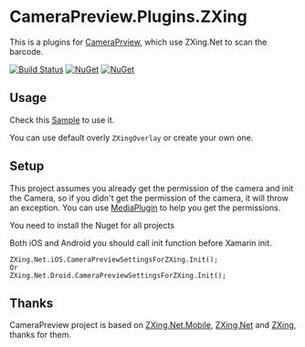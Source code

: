 # CameraPreview.Plugins.ZXing
This is a plugins for [CameraPrview](https://github.com/jessejiang0214/CameraPreview), which use ZXing.Net to scan the barcode.

[![Build Status](https://dev.azure.com/Jesse0131/CameraPreview/_apis/build/status/jessejiang0214.CameraPreview.Plugins.ZXing?branchName=master)](https://dev.azure.com/Jesse0131/CameraPreview/_build/latest?definitionId=3&branchName=master)
[![NuGet](https://img.shields.io/nuget/v/CameraPreview.Plugins.ZXing.svg)](https://www.nuget.org/packages/CameraPreview.Plugins.ZXing)
[![NuGet](https://img.shields.io/nuget/dt/CameraPreview.Plugins.ZXing.svg)](https://www.nuget.org/packages/CameraPreview.Plugins.ZXing)

## Usage
Check this [Sample](https://github.com/jessejiang0214/CameraPreview/tree/master/Samples) to use it.

You can use default overly ```ZXingOverlay``` or create your own one.

## Setup
This project assumes you already get the permission of the camera and init the Camera, so if you didn't get the permission of the camera, it will throw an exception. You can use [MediaPlugin](https://github.com/jamesmontemagno/MediaPlugin) to help you get the permissions.

You need to install the Nuget for all projects

Both iOS and Android you should call init function before Xamarin init.
```
ZXing.Net.iOS.CameraPreviewSettingsForZXing.Init();
Or
ZXing.Net.Droid.CameraPreviewSettingsForZXing.Init();
```

## Thanks
CameraPreview project is based on [ZXing.Net.Mobile](https://github.com/Redth/ZXing.Net.Mobile), [ZXing.Net](https://github.com/micjahn/ZXing.Net) and [ZXing](https://github.com/zxing/zxing), thanks for them.
